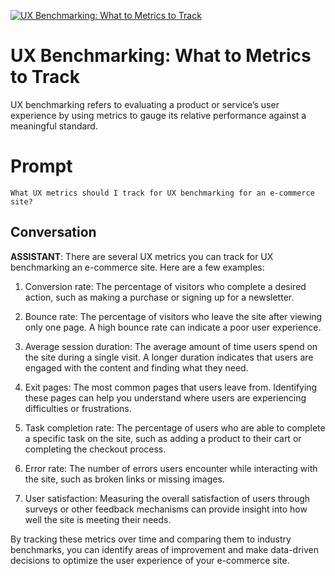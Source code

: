 
[![UX Benchmarking: What to Metrics to Track](https://flow-prompt-covers.s3.us-west-1.amazonaws.com/icon/realistic/real_6.png)]()
# UX Benchmarking: What to Metrics to Track 
UX benchmarking refers to evaluating a product or service’s user experience by using metrics to gauge its relative performance against a meaningful standard.

# Prompt

```
What UX metrics should I track for UX benchmarking for an e-commerce site?
```

## Conversation

**ASSISTANT**: There are several UX metrics you can track for UX benchmarking an e-commerce site. Here are a few examples:



1. Conversion rate: The percentage of visitors who complete a desired action, such as making a purchase or signing up for a newsletter.



2. Bounce rate: The percentage of visitors who leave the site after viewing only one page. A high bounce rate can indicate a poor user experience.



3. Average session duration: The average amount of time users spend on the site during a single visit. A longer duration indicates that users are engaged with the content and finding what they need.



4. Exit pages: The most common pages that users leave from. Identifying these pages can help you understand where users are experiencing difficulties or frustrations.



5. Task completion rate: The percentage of users who are able to complete a specific task on the site, such as adding a product to their cart or completing the checkout process.



6. Error rate: The number of errors users encounter while interacting with the site, such as broken links or missing images.



7. User satisfaction: Measuring the overall satisfaction of users through surveys or other feedback mechanisms can provide insight into how well the site is meeting their needs.



By tracking these metrics over time and comparing them to industry benchmarks, you can identify areas of improvement and make data-driven decisions to optimize the user experience of your e-commerce site.


